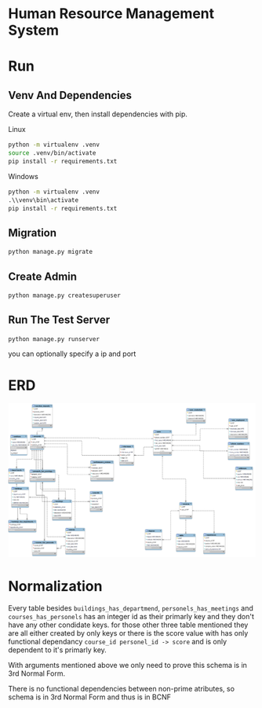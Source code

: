 # Human Resource Management System

# Run
## Venv And Dependencies
Create a virtual env, then install dependencies with pip.

Linux
```bash
python -m virtualenv .venv
source .venv/bin/activate
pip install -r requirements.txt
```
Windows
```cmd
python -m virtualenv .venv
.\\venv\bin\activate
pip install -r requirements.txt
```
## Migration
```bash
python manage.py migrate
```
## Create Admin
```bash
python manage.py createsuperuser
```
## Run The Test Server
```
python manage.py runserver
```
you can optionally specify a ip and port

# ERD
![hrms ER Diagram](https://raw.githubusercontent.com/ArmanLK/DatabaseDesign/main/projects/Human_resources_management_system/hrms_diagram.png)

# Normalization
Every table besides `buildings_has_departmend`, `personels_has_meetings` and `courses_has_personels` has an integer id as their primarly key and they don't have any other condidate keys. for those other three table mentioned they are all either created by only keys or there is the score value with has only functional dependancy `course_id personel_id -> score` and is only dependent to it's primarly key.

With arguments mentioned above we only need to prove this schema is in 3rd Normal Form.

There is no functional dependencies between non-prime atributes, so schema is in 3rd Normal Form and thus is in BCNF
